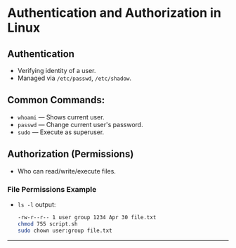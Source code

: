 # Authentication and Authorization in Linux

## Authentication
- Verifying identity of a user.
- Managed via `/etc/passwd`, `/etc/shadow`.

## Common Commands:
- `whoami` — Shows current user.
- `passwd` — Change current user's password.
- `sudo` — Execute as superuser.

## Authorization (Permissions)
- Who can read/write/execute files.

### File Permissions Example
- `ls -l` output:
  ```bash
  -rw-r--r-- 1 user group 1234 Apr 30 file.txt
  chmod 755 script.sh
  sudo chown user:group file.txt
  
---



